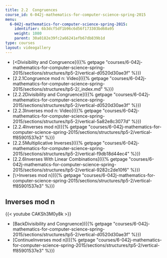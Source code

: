 ```yaml
---
title: 2.2  Congruences
course_id: 6-042j-mathematics-for-computer-science-spring-2015
menu:
  6-042j-mathematics-for-computer-science-spring-2015:
    identifier: 6b3dcf5df1b96c6d56f173303bd60a95
    weight: 1080
    parent: 30a0182e39fc2a66241efb67db839b1d
type: courses
layout: videogallery
---
```

*   [<Divisibility and Congruence]({{% getpage "courses/6-042j-mathematics-for-computer-science-spring-2015/sections/structures/tp5-2/vertical-d0520d30ae3f" %}})
*   [2.2.1Congruence mod n: Video]({{% getpage "courses/6-042j-mathematics-for-computer-science-spring-2015/sections/structures/tp5-2/_index.md" %}})
*   [2.2.2Divisibility and Congruence]({{% getpage "courses/6-042j-mathematics-for-computer-science-spring-2015/sections/structures/tp5-2/vertical-d0520d30ae3f" %}})
*   [2.2.3Inverses mod n: Video]({{% getpage "courses/6-042j-mathematics-for-computer-science-spring-2015/sections/structures/tp5-2/vertical-5a82e8c3077d" %}})
*   [2.2.4Inverses mod n]({{% getpage "courses/6-042j-mathematics-for-computer-science-spring-2015/sections/structures/tp5-2/vertical-ff85901537e3" %}})
*   [2.2.5Multiplicative Inverses]({{% getpage "courses/6-042j-mathematics-for-computer-science-spring-2015/sections/structures/tp5-2/vertical-f9db18d44ec4" %}})
*   [2.2.6Inverses With Linear Combinations]({{% getpage "courses/6-042j-mathematics-for-computer-science-spring-2015/sections/structures/tp5-2/vertical-9282c2de10f6" %}})
*   [\\>Inverses mod n]({{% getpage "courses/6-042j-mathematics-for-computer-science-spring-2015/sections/structures/tp5-2/vertical-ff85901537e3" %}})

Inverses mod n
--------------

{{< youtube CAKSh3M0y8k >}}

*   [BackDivisibility and Congruence]({{% getpage "courses/6-042j-mathematics-for-computer-science-spring-2015/sections/structures/tp5-2/vertical-d0520d30ae3f" %}})
*   [ContinueInverses mod n]({{% getpage "courses/6-042j-mathematics-for-computer-science-spring-2015/sections/structures/tp5-2/vertical-ff85901537e3" %}})